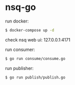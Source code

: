# nsq-go

run docker:
```bash
$ docker-compose up -d
```

check nsq web ui: 127.0.0.1:4171

run consumer:
```bash
$ go run consume/consume.go
```

run publisher:
```bash
$ go run publish/publish.go
```